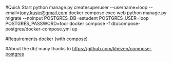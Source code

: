 #Quick Start
python manage.py createsuperuser --username=loop --email=tony.kusic@gmail.com
docker compose exec web python manage.py migrate --noinput
POSTGRES_DB=estudent POSTGRES_USER=loop POSTGRES_PASSWORD=toor docker compose -f db/compose-postgres/docker-compose.yml up

#Requirements
docker (with compose)


#About the db/
many thanks to https://github.com/khezen/compose-postgres
